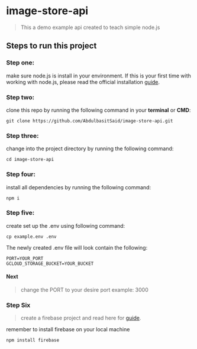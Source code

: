 # image-store-api
>
> This a demo example api created to teach simple node.js

## Steps to run this project

### **Step one:**

make sure node.js is install in your environment. If this is your first time with working with node.js, please read the official installation [guide](https://nodejs.org/en).

### **Step two:**

clone this repo by running the following command in your **terminal** or **CMD**:

```shell
git clone https://github.com/AbdulbasitSaid/image-store-api.git
```

### **Step three:**  

change into the project directory by running the following command:  

```shell
cd image-store-api
```

### **Step four:**  

install all dependencies by running the following command:  

```shell
npm i
```

### **Step five:**

create set up the .env using following command:  

```shell
cp example.env .env
```

The newly created .env file will look contain the following:

```shell
PORT=YOUR_PORT
GCLOUD_STORAGE_BUCKET=YOUR_BUCKET
```

#### Next

> change the PORT to your desire port example: 3000

### Step Six  

> create a firebase project and read here for [guide](https://firebase.google.com/docs/web/setup).

remember to install firebase on your local machine  

```shell
npm install firebase
```

